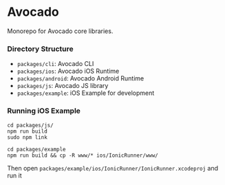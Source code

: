 # Avocado

Monorepo for Avocado core libraries.

### Directory Structure

* `packages/cli`: Avocado CLI
* `packages/ios`: Avocado iOS Runtime
* `packages/android`: Avocado Android Runtime
* `packages/js`: Avocado JS library
* `packages/example`: iOS Example for development

### Running iOS Example

```
cd packages/js/
npm run build
sudo npm link
```

```
cd packages/example
npm run build && cp -R www/* ios/IonicRunner/www/
```

Then open `packages/example/ios/IonicRunner/IonicRunner.xcodeproj` and run it
